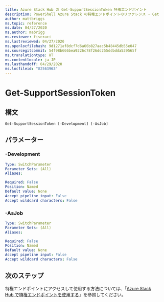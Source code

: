 ```yaml
---
title: Azure Stack Hub の Get-SupportSessionToken 特権エンドポイント
description: PowerShell Azure Stack の特権エンドポイントのリファレンス - Get-SupportSessionToken
author: mattbriggs
ms.topic: reference
ms.date: 04/27/2020
ms.author: mabrigg
ms.reviewer: fiseraci
ms.lastreviewed: 04/27/2020
ms.openlocfilehash: 9d1271af8dcf7d6a66b827aac5b48445db55e047
ms.sourcegitcommit: 54f98b666bea9226c78f26dc255ddbdda539565f
ms.translationtype: HT
ms.contentlocale: ja-JP
ms.lasthandoff: 04/29/2020
ms.locfileid: "82563963"
---
```

# <a name="get-supportsessiontoken"></a>Get-SupportSessionToken

## <a name="syntax"></a>構文

```
Get-SupportSessionToken [-Development] [-AsJob]
```

## <a name="parameters"></a>パラメーター

### <a name="-development"></a>-Development
 

```yaml
Type: SwitchParameter
Parameter Sets: (All)
Aliases:

Required: False
Position: Named
Default value: None
Accept pipeline input: False
Accept wildcard characters: False
```

### <a name="-asjob"></a>-AsJob


```yaml
Type: SwitchParameter
Parameter Sets: (All)
Aliases:

Required: False
Position: Named
Default value: None
Accept pipeline input: False
Accept wildcard characters: False
```

## <a name="next-steps"></a>次のステップ

特権エンドポイントにアクセスして使用する方法については、「[Azure Stack Hub で特権エンドポイントを使用する](https://docs.microsoft.com/azure-stack/operator/azure-stack-privileged-endpoint)」を参照してください。